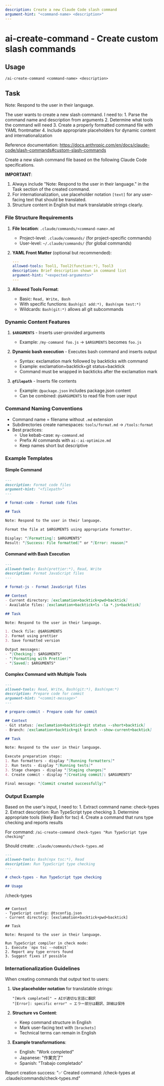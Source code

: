 ```yaml
---
description: Create a new Claude Code slash command
argument-hint: "<command-name> <description>"
---
```


# ai-create-command - Create custom slash commands

## Usage
```
/ai-create-command <command-name> <description>
```

## Task

Note: Respond to the user in their language.

<ultrathink>
The user wants to create a new slash command. I need to:
1. Parse the command name and description from arguments
2. Determine what tools the command will need
3. Create a properly formatted command file with YAML frontmatter
4. Include appropriate placeholders for dynamic content and internationalization
</ultrathink>

Reference documentation: https://docs.anthropic.com/en/docs/claude-code/slash-commands#custom-slash-commands

Create a new slash command file based on the following Claude Code specifications.

**IMPORTANT**: 
1. Always include "Note: Respond to the user in their language." in the Task section of the created command.
2. For internationalization, use placeholder notation `[text]` for any user-facing text that should be translated.
3. Structure content in English but mark translatable strings clearly.

### File Structure Requirements

1. **File location**: `.claude/commands/<command-name>.md`
   - Project-level: `.claude/commands/` (for project-specific commands)
   - User-level: `~/.claude/commands/` (for global commands)

2. **YAML Front Matter** (optional but recommended):
   ```yaml
   ---
   allowed-tools: Tool1, Tool2(function:*), Tool3
   description: Brief description shown in command list
   argument-hint: "<expected-arguments>"
   ---
   ```

3. **Allowed Tools Format**:
   - Basic: `Read, Write, Bash`
   - With specific functions: `Bash(git add:*), Bash(npm test:*)`
   - Wildcards: `Bash(git:*)` allows all git subcommands

### Dynamic Content Features

1. **`$ARGUMENTS`** - Inserts user-provided arguments
   - Example: `/my-command foo.js` → `$ARGUMENTS` becomes `foo.js`

2. **Dynamic bash execution** - Executes bash command and inserts output
   - Syntax: exclamation mark followed by backticks with command
   - Example: exclamation+backtick+git status+backtick
   - Command must be wrapped in backticks after the exclamation mark

3. **`@filepath`** - Inserts file contents
   - Example: `@package.json` includes package.json content
   - Can be combined: `@$ARGUMENTS` to read file from user input

### Command Naming Conventions

- Command name = filename without `.md` extension
- Subdirectories create namespaces: `tools/format.md` → `/tools:format`
- Best practices:
  - Use kebab-case: `my-command.md`
  - Prefix AI commands with `ai-`: `ai-optimize.md`
  - Keep names short but descriptive

### Example Templates

#### Simple Command
```markdown
---
description: Format code files
argument-hint: "<filepath>"
---

# format-code - Format code files

## Task

Note: Respond to the user in their language.

Format the file at $ARGUMENTS using appropriate formatter.

Display: "[Formatting]: $ARGUMENTS"
Result: "[Success: File formatted]" or "[Error: reason]"
```

#### Command with Bash Execution
```markdown
---
allowed-tools: Bash(prettier:*), Read, Write
description: Format JavaScript files
---

# format-js - Format JavaScript files

## Context
- Current directory: [exclamation+backtick+pwd+backtick]
- Available files: [exclamation+backtick+ls -la *.js+backtick]

## Task

Note: Respond to the user in their language.

1. Check file: @$ARGUMENTS
2. Format using prettier
3. Save formatted version

Output messages:
- "[Checking]: $ARGUMENTS"
- "[Formatting with Prettier]"
- "[Saved]: $ARGUMENTS"
```

#### Complex Command with Multiple Tools
```markdown
---
allowed-tools: Read, Write, Bash(git:*), Bash(npm:*)
description: Prepare code for commit
argument-hint: "<commit-message>"
---

# prepare-commit - Prepare code for commit

## Context
- Git status: [exclamation+backtick+git status --short+backtick]
- Branch: [exclamation+backtick+git branch --show-current+backtick]

## Task

Note: Respond to the user in their language.

Execute preparation steps:
1. Run formatters - display "[Running formatters]"
2. Run tests - display "[Running tests]"
3. Stage changes - display "[Staging changes]"
4. Create commit - display "[Creating commit]: $ARGUMENTS"

Final message: "[Commit created successfully]"
```

### Output Example

<ultrathink>
Based on the user's input, I need to:
1. Extract command name: check-types
2. Extract description: Run TypeScript type checking
3. Determine appropriate tools (likely Bash for tsc)
4. Create a command that runs type checking and reports results
</ultrathink>

For command: `/ai-create-command check-types "Run TypeScript type checking"`

Should create: `.claude/commands/check-types.md`
```markdown
---
allowed-tools: Bash(npx tsc:*), Read
description: Run TypeScript type checking
---

# check-types - Run TypeScript type checking

## Usage
```
/check-types
```

## Context
- TypeScript config: @tsconfig.json
- Current directory: [exclamation+backtick+pwd+backtick]

## Task

Note: Respond to the user in their language.

Run TypeScript compiler in check mode:
1. Execute `npx tsc --noEmit`
2. Report any type errors found
3. Suggest fixes if possible
```

### Internationalization Guidelines

When creating commands that output text to users:

1. **Use placeholder notation** for translatable strings:
   ```
   "[Work completed]" → AIが適切な言語に翻訳
   "[Error]: specific error" → エラー部分は翻訳、詳細は保持
   ```

2. **Structure vs Content**:
   - Keep command structure in English
   - Mark user-facing text with `[brackets]`
   - Technical terms can remain in English

3. **Example transformations**:
   - English: "Work completed"
   - Japanese: "作業完了"
   - Spanish: "Trabajo completado"

Report creation success: "✅ Created command: /check-types at .claude/commands/check-types.md"